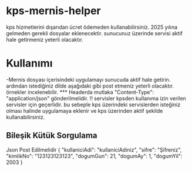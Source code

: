 # kps-mernis-helper
kps hizmetlerini dışarıdan ücret ödemeden kullanabilirsiniz. 2025 yılına gelmeden gerekli dosyalar eklenecektir. sunucunuz üzerinde servisi aktif hale getirmeniz yeterli olacaktır.




# Kullanımı
  -Mernis dosyası içerisindeki uygulamayı sunucuda aktif hale getirin. ardından istediğiniz dilde aşağıdaki gibi post etmeniz yeterli olacaktır. örnekler incelenebilir.
   *** Headerda mutlaka "Content-Type": "application/json" gönderilmelidir.
   !! servisler kpsden kullanıma izin verilen servisler için geçerlidir. bu sebeple kps üzerindeki servislerden isteğiniz olması halinde uygulamaya eklenir ve kps üzerinden aktif şekilde kullanabilirsiniz.

## Bileşik Kütük Sorgulama ##
Json Post Edilmelidir
{
    "kullaniciAdi": "kullaniciAdiniz",
    "sifre": "Şifreniz",
    "kimlikNo": "123123123123",
    "dogumGun": 21,
    "dogumAy": 1,
    "dogumYil": 2003
}
